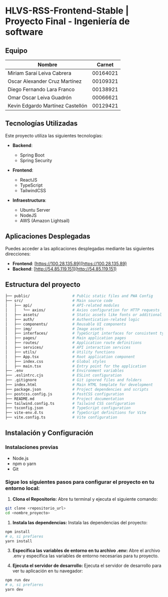 # HLVS-RSS-Frontend-Stable | Proyecto Final - Ingeniería de software

## Equipo

| Nombre                             | Carnet    |
|------------------------------------|-----------|
| Miriam Saraí Leiva Cabrera         | 00164021  |
| Oscar Alexander Cruz Martínez      | 00109321  |
| Diego Fernando Lara Franco         | 00138921  |
| Omar Oscar Leiva Guadrón           | 00066621  |
| Kevin Edgardo Martínez Castellón   | 00129421  |

## Tecnologías Utilizadas

Este proyecto utiliza las siguientes tecnologías:

- **Backend**:
  - Spring Boot
  - Spring Security

- **Frontend**:
  - ReactJS
  - TypeScript
  - TailwindCSS

- **Infraestructura**:
  - Ubuntu Server
  - NodeJS
  - AWS (Amazon Lightsail)

## Aplicaciones Desplegadas

Puedes acceder a las aplicaciones desplegadas mediante las siguientes direcciones:

- **Frontend**: [https://100.28.135.89](https://100.28.135.89)
- **Backend**: [http://54.85.119.151](http://54.85.119.151)

## Estructura del proyecto

```bash
├── public/                   # Public static files and PWA Config
├── src/                      # Main source code
│   ├── api/                  # API-related modules
│   │   └── axios/            # Axios configuration for HTTP requests
│   ├── assets/               # Static assets like fonts or additional files
│   ├── auth/                 # Authentication-related logic
│   ├── components/           # Reusable UI components
│   ├── img/                  # Image assets
│   ├── interfaces/           # TypeScript interfaces for consistent typings
│   ├── pages/                # Main application pages
│   ├── routes/               # Application route definitions
│   ├── services/             # API interaction services
│   ├── utils/                # Utility functions
│   ├── App.tsx               # Root application component
│   ├── index.css             # Global styles
│   ├── main.tsx              # Entry point for the application
├── .env                      # Environment variables
├── .eslintrc.cjs             # ESLint configuration
├── .gitignore                # Git ignored files and folders
├── index.html                # Main HTML template for development
├── package.json              # Project dependencies and scripts
├── postcss.config.js         # PostCSS configuration
├── README.md                 # Project documentation
├── tailwind.config.ts        # Tailwind CSS configuration
├── tsconfig.json             # TypeScript configuration
├── vite-env.d.ts             # TypeScript definitions for Vite
├── vite.config.ts            # Vite configuration
```

## Instalación y Configuración

### Instalaciones previas

- Node.js
- npm o yarn
- Git

### Sigue los siguientes pasos para configurar el proyecto en tu entorno local:

1. **Clona el Repositorio:** Abre tu terminal y ejecuta el siguiente comando:

```bash
git clone <repositorio_url>
cd <nombre_proyecto>
```

1. **Instala las dependencias:** Instala las dependencias del proyecto:

```bash
npm install
# o, si prefieres
yarn install
```

3. **Especifica las variables de entorno en tu archivo .env:** Abre el archivo .env y especifica las variables de entorno necesarias para tu proyecto.

4. **Ejecuta el servidor de desarrollo:** Ejecuta el servidor de desarrollo para ver tu aplicación en tu navegador:

```bash
npm run dev
# o, si prefieres
yarn dev 
```
